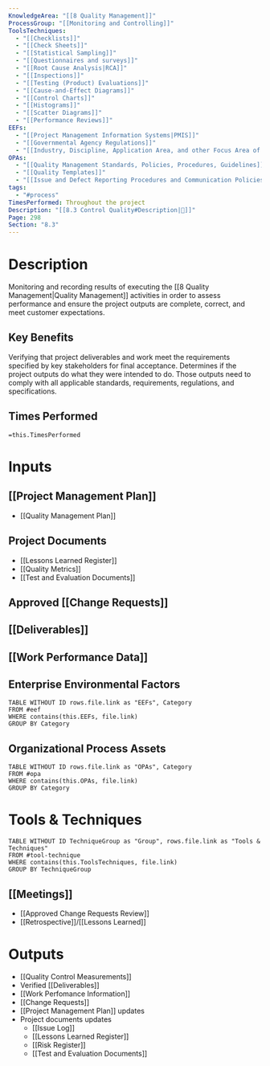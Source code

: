```yaml
---
KnowledgeArea: "[[8 Quality Management]]"
ProcessGroup: "[[Monitoring and Controlling]]"
ToolsTechniques:
  - "[[Checklists]]"
  - "[[Check Sheets]]"
  - "[[Statistical Sampling]]"
  - "[[Questionnaires and surveys]]"
  - "[[Root Cause Analysis|RCA]]"
  - "[[Inspections]]"
  - "[[Testing (Product) Evaluations]]"
  - "[[Cause-and-Effect Diagrams]]"
  - "[[Control Charts]]"
  - "[[Histograms]]"
  - "[[Scatter Diagrams]]"
  - "[[Performance Reviews]]"
EEFs:
  - "[[Project Management Information Systems|PMIS]]"
  - "[[Governmental Agency Regulations]]"
  - "[[Industry, Discipline, Application Area, and other Focus Area of the Project]]"
OPAs:
  - "[[Quality Management Standards, Policies, Procedures, Guidelines]]"
  - "[[Quality Templates]]"
  - "[[Issue and Defect Reporting Procedures and Communication Policies]]"
tags:
  - "#process"
TimesPerformed: Throughout the project
Description: "[[8.3 Control Quality#Description|📝]]"
Page: 298
Section: "8.3"
---
```

# Description
Monitoring and recording results of executing the [[8 Quality Management|Quality Management]] activities in order to assess performance and ensure the project outputs are complete, correct, and meet customer expectations.
## Key Benefits
Verifying that project deliverables and work meet the requirements specified by key stakeholders for final acceptance. Determines if the project outputs do what they were intended to do. Those outputs need to comply with all applicable standards, requirements, regulations, and specifications.
## Times Performed
`=this.TimesPerformed`
# Inputs
## [[Project Management Plan]]
- [[Quality Management Plan]]
## Project Documents
- [[Lessons Learned Register]]
- [[Quality Metrics]]
- [[Test and Evaluation Documents]]
## Approved [[Change Requests]]
## [[Deliverables]]
## [[Work Performance Data]]
## Enterprise Environmental Factors
```dataview
TABLE WITHOUT ID rows.file.link as "EEFs", Category
FROM #eef
WHERE contains(this.EEFs, file.link)
GROUP BY Category
```
## Organizational Process Assets
```dataview
TABLE WITHOUT ID rows.file.link as "OPAs", Category
FROM #opa
WHERE contains(this.OPAs, file.link)
GROUP BY Category
```
# Tools & Techniques
```dataview
TABLE WITHOUT ID TechniqueGroup as "Group", rows.file.link as "Tools & Techniques"
FROM #tool-technique
WHERE contains(this.ToolsTechniques, file.link)
GROUP BY TechniqueGroup
```
## [[Meetings]]
- [[Approved Change Requests Review]]
- [[Retrospective]]/[[Lessons Learned]]
# Outputs
- [[Quality Control Measurements]]
- Verified [[Deliverables]]
- [[Work Perfomance Information]]
- [[Change Requests]]
- [[Project Management Plan]] updates
- Project documents updates
	- [[Issue Log]]
	- [[Lessons Learned Register]]
	- [[Risk Register]]
	- [[Test and Evaluation Documents]]